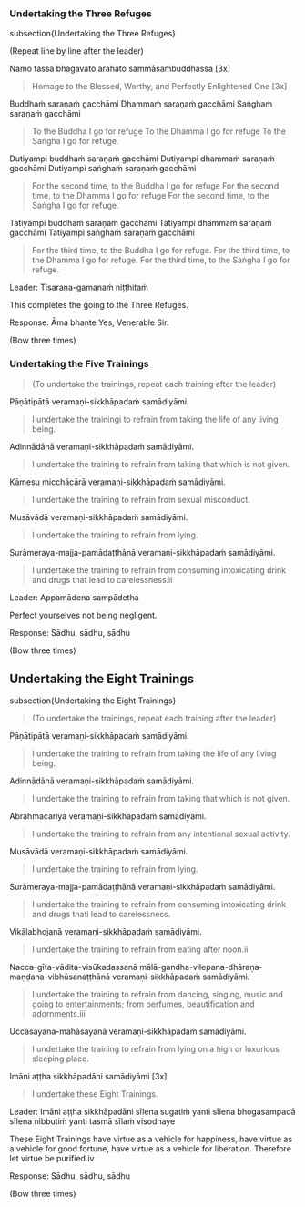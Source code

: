 ### Undertaking the Three Refuges<a id="three-refuges"></a>
subsection{Undertaking the Three Refuges}

(Repeat line by line after the leader)

Namo tassa bhagavato arahato sammāsambuddhassa [3x]

<div class="english">

> Homage to the Blessed, Worthy, and Perfectly Enlightened One [3x]

</div>

Buddhaṁ saraṇaṁ gacchāmi
Dhammaṁ saraṇaṁ gacchāmi
Saṅghaṁ saraṇaṁ gacchāmi

<div class="english">

> To the Buddha I go for refuge
> To the Dhamma I go for refuge
> To the Saṅgha I go for refuge.

</div>

Dutiyampi buddhaṁ saraṇaṁ gacchāmi
Dutiyampi dhammaṁ saraṇaṁ gacchāmi
Dutiyampi saṅghaṁ saraṇaṁ gacchāmi

<div class="english">

> For the second time, to the Buddha I go for refuge
> For the second time, to the Dhamma I go for refuge
> For the second time, to the Saṅgha I go for refuge.

</div>

Tatiyampi buddhaṁ saraṇaṁ gacchāmi
Tatiyampi dhammaṁ saraṇaṁ gacchāmi
Tatiyampi saṅghaṁ saraṇaṁ gacchāmi

<div class="english">

> For the third time, to the Buddha I go for refuge.
> For the third time, to the Dhamma I go for refuge.
> For the third time, to the Saṅgha I go for refuge.

</div>

Leader:         Tisaraṇa-gamanaṁ niṭṭhitaṁ

This completes the going to the Three Refuges.

Response:     Āma bhante
Yes, Venerable Sir.

(Bow three times)

### Undertaking the Five Trainings<a id="five-training"></a>
<!-- subsection{Undertaking the Five Trainings} -->

> (To undertake the trainings, repeat each training after the leader)

Pāṇātipātā veramaṇi-sikkhāpadaṁ samādiyāmi.

<div class="english">

> I undertake the trainingi to refrain from taking the life of any living being.

</div>

Adinnādānā veramaṇi-sikkhāpadaṁ samādiyāmi.

<div class="english">

> I undertake the training to refrain from taking that which is not given.

</div>

Kāmesu micchācārā veramaṇi-sikkhāpadaṁ samādiyāmi.

<div class="english">

> I undertake the training to refrain from sexual misconduct.

</div>

Musāvādā veramaṇi-sikkhāpadaṁ samādiyāmi.

<div class="english">

> I undertake the training to refrain from lying.

</div>

Surāmeraya-majja-pamādaṭṭhānā veramaṇi-sikkhāpadaṁ samādiyāmi.

<div class="english">

> I undertake the training to refrain from consuming intoxicating drink and drugs that lead to carelessness.ii

</div>

Leader: Appamādena sampādetha

<div class="english">

Perfect yourselves not being negligent.

</div>

Response: Sādhu, sādhu, sādhu

(Bow three times)

## Undertaking the Eight Trainings<a id="eight-trainings"></a>
subsection{Undertaking the Eight Trainings}

> (To undertake the trainings, repeat each training after the leader)

Pāṇātipātā veramaṇi-sikkhāpadaṁ samādiyāmi.

<div class="english">

> I undertake the training to refrain from taking the life of any living being.

</div>

Adinnādānā veramaṇi-sikkhāpadaṁ samādiyāmi.

<div class="english">

> I undertake the training to refrain from taking that which is not given.

</div>

Abrahmacariyā veramaṇi-sikkhāpadaṁ samādiyāmi.

<div class="english">

> I undertake the training to refrain from any intentional sexual activity.

</div>

Musāvādā veramaṇi-sikkhāpadaṁ samādiyāmi.

<div class="english">

> I undertake the training to refrain from lying.

</div>

Surāmeraya-majja-pamādaṭṭhānā veramaṇi-sikkhāpadaṁ samādiyāmi.

<div class="english">

> I undertake the training to refrain from consuming intoxicating drink and drugs thati lead to carelessness.

</div>

Vikālabhojanā veramaṇi-sikkhāpadaṁ samādiyāmi.

<div class="english">

> I undertake the training to refrain from eating after noon.ii

</div>

Nacca-gīta-vādita-visūkadassanā mālā-gandha-vilepana-dhāraṇa-maṇḍana-vibhūsanaṭṭhānā veramaṇi-sikkhāpadaṁ samādiyāmi.

<div class="english">

> I undertake the training to refrain from dancing, singing, music and going to entertainments; from perfumes, beautification and adornments.iii

</div>

Uccāsayana-mahāsayanā veramaṇi-sikkhāpadaṁ samādiyāmi.

<div class="english">

> I undertake the training to refrain from lying on a high or luxurious sleeping place.

</div>

Imāni aṭṭha sikkhāpadāni samādiyāmi [3x]

<div class="english">

> I undertake these Eight Trainings.

</div>

Leader: Imāni aṭṭha sikkhāpadāni sīlena sugatiṁ yanti sīlena bhogasampadā sīlena nibbutiṁ yanti tasmā sīlaṁ visodhaye

These Eight Trainings
have virtue as a vehicle for happiness,
have virtue as a vehicle for good fortune,
have virtue as a vehicle for liberation.
Therefore let virtue be purified.iv

Response: Sādhu, sādhu, sādhu

(Bow three times)
